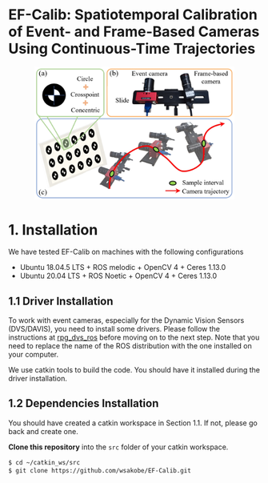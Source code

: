 # EF-Calib: Spatiotemporal Calibration of Event- and Frame-Based Cameras Using Continuous-Time Trajectories

<div align=center>
    <img src="./asset/overview.png" alt="overview image" width="400">
</div>

# 1. Installation

We have tested EF-Calib on machines with the following configurations
* Ubuntu 18.04.5 LTS + ROS melodic + OpenCV 4 + Ceres 1.13.0
* Ubuntu 20.04 LTS + ROS Noetic + OpenCV 4 + Ceres 1.13.0

## 1.1 Driver Installation

To work with event cameras, especially for the Dynamic Vision Sensors (DVS/DAVIS), you need to install some drivers. Please follow the instructions at [rpg_dvs_ros](https://github.com/uzh-rpg/rpg_dvs_ros) before moving on to the next step. Note that you need to replace the name of the ROS distribution with the one installed on your computer.

We use catkin tools to build the code. You should have it installed during the driver installation.

## 1.2 Dependencies Installation

You should have created a catkin workspace in Section 1.1. If not, please go back and create one.

**Clone this repository** into the `src` folder of your catkin workspace.

	$ cd ~/catkin_ws/src 
	$ git clone https://github.com/wsakobe/EF-Calib.git
